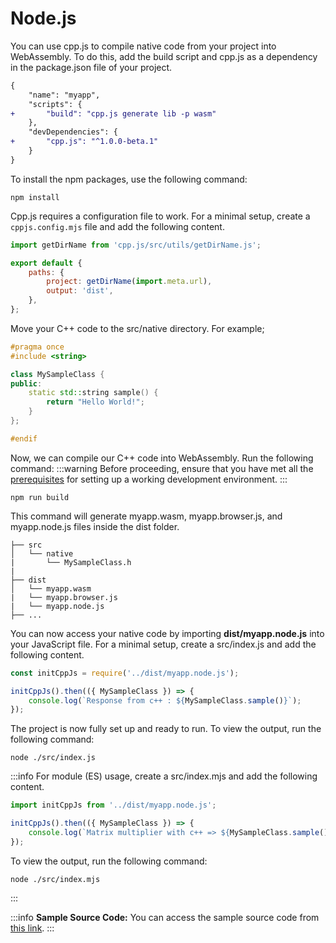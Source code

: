 # Node.js

You can use cpp.js to compile native code from your project into WebAssembly. To do this, add the build script and cpp.js as a dependency in the package.json file of your project.

```diff title="package.json"
{
    "name": "myapp",
    "scripts": {
+       "build": "cpp.js generate lib -p wasm"
    },
    "devDependencies": {
+       "cpp.js": "^1.0.0-beta.1"
    }
}
```

To install the npm packages, use the following command:
```shell npm2yarn
npm install
```

Cpp.js requires a configuration file to work. For a minimal setup, create a `cppjs.config.mjs` file and add the following content.

```js title="cppjs.config.mjs"
import getDirName from 'cpp.js/src/utils/getDirName.js';

export default {
    paths: {
        project: getDirName(import.meta.url),
        output: 'dist',
    },
};
```

Move your C++ code to the src/native directory. For example;

```cpp title="src/native/MySampleClass.h"
#pragma once
#include <string>

class MySampleClass {
public:
    static std::string sample() {
        return "Hello World!";
    }
};

#endif
```

Now, we can compile our C++ code into WebAssembly. Run the following command:
:::warning
Before proceeding, ensure that you have met all the [prerequisites](/docs/Guide/Getting%20Started/prerequisites) for setting up a working development environment.
:::
```shell npm2yarn
npm run build
```

This command will generate myapp.wasm, myapp.browser.js, and myapp.node.js files inside the dist folder.

```
├── src
│   └── native
|       └── MySampleClass.h
|
├── dist
│   └── myapp.wasm
|   └── myapp.browser.js
|   └── myapp.node.js
├── ...
```

You can now access your native code by importing **dist/myapp.node.js** into your JavaScript file. For a minimal setup, create a src/index.js and add the following content.

```js title="src/index.js"
const initCppJs = require('../dist/myapp.node.js');

initCppJs().then(({ MySampleClass }) => {
    console.log(`Response from c++ : ${MySampleClass.sample()}`);
});
```

The project is now fully set up and ready to run. To view the output, run the following command:

```shell
node ./src/index.js
```

:::info
For module (ES) usage, create a src/index.mjs and add the following content.

```js title="src/index.mjs"
import initCppJs from '../dist/myapp.node.js';

initCppJs().then(({ MySampleClass }) => {
    console.log(`Matrix multiplier with c++ => ${MySampleClass.sample()}`);
});
```

To view the output, run the following command:

```shell
node ./src/index.mjs
```
:::

:::info
**Sample Source Code:** You can access the sample source code from [this link](https://github.com/bugra9/cpp.js/tree/main/samples/cppjs-sample-backend-nodejs-wasm).
:::
